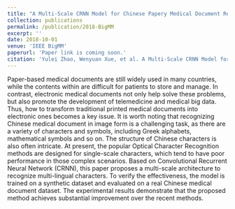 ```yaml
---
title: "A Multi-Scale CRNN Model for Chinese Papery Medical Document Recognition"
collection: publications
permalink: /publication/2018-BigMM
excerpt: ''
date: 2018-10-01
venue: 'IEEE BigMM'
paperurl: 'Paper link is coming soon.'
citation: 'Yulei Zhao, Wenyuan Xue, et al. A Multi-Scale CRNN Model for Chinese Papery Medical Document Recognition. The 4th IEEE International Conference on Multimedia Big Data, 2018.'
---
```

Paper-based medical documents are still widely used in many countries, while the contents within are difficult for patients to store and manage. In contrast, electronic medical documents not only help solve these problems, but also promote the development of telemedicine and medical big data. Thus, how to transform traditional printed medical documents into electronic ones becomes a key issue. It is worth noting that recognizing Chinese medical document in image form is a challenging task, as there are a variety of characters and symbols, including Greek alphabets, mathematical symbols and so on. The structure of Chinese characters is also often intricate. At present, the popular Optical Character Recognition methods are designed for single-scale characters, which tend to have poor performance in those complex scenarios. Based on Convolutional Recurrent Neural Network (CRNN), this paper proposes a multi-scale architecture to recognize multi-lingual characters. To verify the effectiveness, the model is trained on a synthetic dataset and evaluated on a real Chinese medical document dataset. The experimental results demonstrate that the proposed method achieves substantial improvement over the recent methods.
